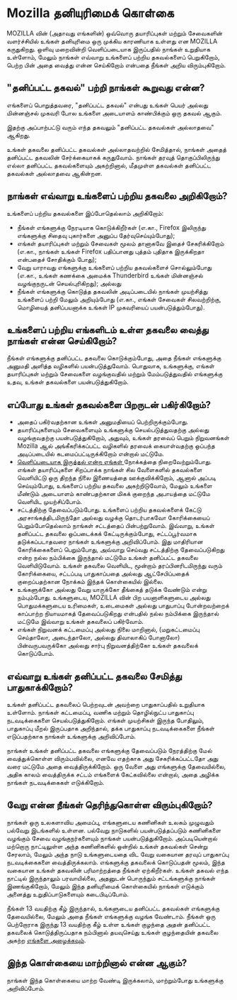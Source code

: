# Mozilla தனியுரிமைக் கொள்கை

MOZILLA வின் (அதாவது எங்களின்) ஒவ்வொரு தயாரிப்புகள் மற்றும் சேவைகளின் வளர்ச்சியில் உங்கள் தனியுரிமை ஒரு முக்கிய காரணியாக உள்ளது என MOZILLA கருதுகிறது. ஒளிவு மறைவின்றி வெளிப்படையாக இருப்பதில் நாங்கள் உறுதியாக உள்ளோம், மேலும் நாங்கள் எவ்வாறு உங்களைப் பற்றிய தகவல்களைப் பெறுகிறோம், பெற்ற பின் அதை வைத்து என்ன செய்கிறோம் என்பதை நீங்கள் அறிய விரும்புகிறோம்.

## "தனிப்பட்ட தகவல்" பற்றி நாங்கள் கூறுவது என்ன?

எங்களைப் பொறுத்தவரை, "தனிப்பட்ட தகவல்" என்பது உங்கள் பெயர் அல்லது மின்னஞ்சல் முகவரி போல உங்களை அடையாளம் காண்பிக்கும் ஒரு தகவல் ஆகும்.

இதற்கு அப்பாற்பட்டு வரும் எந்த தகவலும் "தனிப்பட்ட தகவல்கள் அல்லாதவை" ஆகிறது.

உங்கள் தகவலை தனிப்பட்ட தகவல்கள் அல்லாதவற்றில் சேமித்தால், நாங்கள் அதைத் தனிப்பட்ட தகவலின் சேர்க்கையாகக் கருதுவோம். நாங்கள் தரவுத் தொகுப்பிலிருந்து எல்லா தனிப்பட்ட தகவல்களையும் அகற்றினால், மீதமுள்ள தகவல்கள் தனிப்பட்ட தகவல்கள் அல்லாதவை ஆகின்றன.

## நாங்கள் எவ்வாறு உங்களைப் பற்றிய தகவலை அறிகிறோம்?

உங்களைப் பற்றிய தகவல்களை இப்போதெல்லாம் அறிகிறோம்:

* நீங்கள் எங்களுக்கு நேரடியாக கொடுக்கிறீர்கள் (எ.கா., Firefox இலிருந்து எங்களுக்கு சிதைவு புகார்களை அனுப்ப தேர்வுசெய்யும்போது);
* எங்கள் தயாரிப்புகள் மற்றும் சேவைகள் மூலம் தானாகவே இதைச் சேகரிக்கிறோம் (எ.கா., நாங்கள் உங்கள் Firefox பதிப்பானது புத்தம் புதிதாக இருக்கிறதா என்பதைச் சோதிக்கும் போது);
* வேறு யாராவது எங்களுக்கு உங்களைப் பற்றிய தகவல்களைச் சொல்லும்போது (எ.கா., உங்கள் கணக்கை அமைக்க Thunderbird உங்கள் மின்னஞ்சல் வழங்குநருடன் செயல்புரிகிறது); அல்லது
* நீங்கள் எங்களுக்கு கொடுத்த தகவலின் அடிப்படையில் நாங்கள் முயற்சித்து உங்களைப் பற்றி மேலும் அறியும்போது (எ.கா., எங்கள் சேவைகள் சிலவற்றிற்கு, மொழியைத் தனிப்பயனாக்க உங்கள் IP முகவரியைப் பயன்படுத்தும்போது).

## உங்களைப் பற்றிய எங்களிடம் உள்ள தகவலை வைத்து நாங்கள் என்ன செய்கிறோம்?

நீங்கள் எங்களுக்கு தனிப்பட்ட தகவலை கொடுக்கும்போது, அதை நீங்கள் எங்களுக்கு அனுமதி அளித்த வழிகளில் பயன்படுத்துவோம். பொதுவாக, உங்களுக்கு, எங்கள் தயாரிப்புகள் மற்றும் சேவைகளை வழங்குவதில் மற்றும் மேம்படுத்துவதில் எங்களுக்கு உதவ, உங்கள் தகவல்களை பயன்படுத்துகிறோம்.

## எப்போது உங்கள் தகவல்களை பிறருடன் பகிர்கிறோம்?

* அதைப் பகிர்வதற்கான உங்கள் அனுமதியைப் பெற்றிருக்கும்போது.
* தயாரிப்புகளையும் சேவைகளையும் உங்களுக்கு செயல்படுத்துவதற்கு அல்லது வழங்குவதற்கு பயன்படுத்துகிறோம், அதுவும், உங்கள் தரவைப் பெறும் நிறுவனங்கள் Mozilla ஆல் அங்கீகரிக்கப்பட்ட வழிகளில் தரவைக் கையாள்வதற்கு ஒப்பந்த அடிப்படையில் கடமைப்பட்டிருக்கிறோம் என்றால் மட்டுமே.
* [வெளிப்படையாக இருத்தல் என்ற எங்கள் ](http://www.mozilla.org/about/manifesto.html)நோக்கத்தை நிறைவேற்றும்போது. எங்கள் தயாரிப்புகளை சிறப்பாக்க நாங்கள் சில வேளைகளில் தகவல்களை வெளியிட்டு ஒரு திறந்த நிலை இணையத்தை ஊக்குவிக்கிறோம், ஆனால் அப்படி செய்யும்போது, உங்களைப் பற்றிய தகவலை அகற்றிடுவோம், மேலும் உங்களை மீண்டும் அடையாளம் காண்பதற்கான மிகக் குறைந்த அபாயத்தை மட்டுமே வெளியிட முயற்சிப்போம்.
* சட்டத்திற்கு தேவைப்படும்போது. உங்களைப் பற்றிய தகவல்களைக் கேட்டு அரசாங்கத்திடமிருந்தோ அல்லது வழக்கு தொடர்பாகவோ கோரிக்கையைப் பெறும்போதெல்லாம் நாங்கள் சட்டத்தைப் பின்பற்றுவோம். இவ்வாறு, உங்கள் தனிப்பட்ட தகவலை ஒப்படைக்கக் கேட்டிருக்கும்போது, சட்டப்பூர்வமாக தடுக்கப்படாதவரை நாங்கள் உங்களுக்கு அறிவிப்போம். இது மாதிரியான கோரிக்கைகளைப் பெறும்போது, அவ்வாறு செய்வது சட்டத்திற்கு தேவைப்படுகிறது என்ற நல்ல நம்பிக்கை இருந்தால் மட்டுமே உங்கள் தனிப்பட்ட தகவலை வெளியிடுவோம். உங்கள் தகவலை வெளியிட, மூன்றாம் தரப்பினரிடமிருந்து வரும் கோரிக்கையை, சட்டப்படி பாதுகாப்பதை அல்லது ஆட்சேபிப்பதைக் குறைப்பதற்கான நோக்கம் இந்தக் கொள்கையில் இல்லை.
* உங்களுக்கோ அல்லது வேறு யாருக்கோ தீங்கைத் தடுக்க வேண்டும் என்று நம்பும்போது. உங்களுடைய, MOZILLA வின் பிற பயனாளிகளுடைய அல்லது பொதுமக்களுடைய உரிமைகள், உடைமைகள் அல்லது பாதுபாப்பு போன்றவற்றைக் காப்பாற்ற நியாயமாகத் தேவைப்படுகிறது என்பதில் நல்ல நம்பிக்கை இருந்தால் மட்டுமே இவ்வாறு உங்கள் தகவலைப் பகிர்வோம்.
* எங்கள் நிறுவனக் கட்டமைப்பு அல்லது நிலை மாறினால், (மறுகட்டமைப்பு செய்தாலோ, அடைந்தாலோ, அல்லது திவாலாகிப் போனாலோ) பின்வருபவருக்கோ அல்லது சார்பு நிறுவனத்திற்கோ உங்கள் தகவலைக் கொடுப்போம்.

## எவ்வாறு உங்கள் தனிப்பட்ட தகவலை சேமித்து பாதுகாக்கிறோம்?

உங்கள் தனிப்பட்ட தகவலைப் பெற்றவுடன் அவற்றை பாதுகாப்பதில் உறுதியாக உள்ளோம். நாங்கள் கட்டமைப்பு, வணிக மற்றும் தொழில்நுட்ப பாதுகாப்பு நடவடிக்கைகளை செயல்படுத்துகிறோம். எங்கள் முயற்சிகள் இருந்த போதிலும், பாதுகாப்பு மீறல் இருப்பதாக அறிந்தால், தக்க பாதுகாப்பு நடவடிக்கைகளை நீங்கள் எடுப்பதற்காக நாங்கள் உங்களுக்கு அறிவிப்போம்.

நாங்கள் உங்கள் தனிப்பட்ட தகவலை எங்களுக்கு தேவைப்படும் நேரத்திற்கு மேல் வைத்துக்கொள்ள விரும்பவில்லை, எனவே எதற்காக அது சேகரிக்கப்பட்டதோ அது வரை மட்டுமே அதை வைத்திருக்கிறோம். ஒரு வேளை அது எங்களுக்கு தேவையில்லை, அதிக காலம் வைத்திருக்க சட்டம் எங்களைக் கேட்கவில்லை என்றால், அதை அழிக்க நாங்கள் நடவடிக்கைகள் எடுக்கிறோம்.

## வேறு என்ன நீங்கள் தெரிந்துகொள்ள விரும்புகிறோம்?

நாங்கள் ஒரு உலகளாவிய அமைப்பு, எங்களுடைய கணினிகள் உலகம் முழுவதும் பல்வேறு இடங்களில் உள்ளன. பல்வேறு நாடுகளில் பயன்படுத்தப்படும் கணினிகளை வழங்கும் சேவை வழங்குநர்களையும் நாங்கள் பயன்படுத்துகிறோம். அப்படியென்றால் மற்றொரு நாட்டிலுள்ள அந்த கணினிகளில் ஒன்றில் உங்கள் தகவல்கள் சென்று சேரலாம், மேலும் அந்த நாடு உங்களுடையதை விட வேறு வகையான தரவுப் பாதுகாப்பு நடவடிக்கைகளை வைத்திருக்கலாம். எங்களுக்கு தகவலைக் கொடுப்பதன் மூலம், இந்த வகையான உங்கள் தகவலின் பரிமாற்றத்தை நீங்கள் ஏற்கிறீர்கள். உங்கள் தகவல் எந்த நாட்டில் இருந்தாலும் பரவாயில்லை, அதனுடன் பொருந்தும் சட்டங்களுக்கு நாங்கள் இணங்குகிறோம், மேலும் இந்த தனியுரிமைக் கொள்கையில் நாங்கள் எடுக்கும் அனைத்து உறுதிப்பாடுகளையும் கடைபிடிப்போம்.

நீங்கள் 13 வயதிற்கு கீழ் இருந்தால், உங்களுடைய தனிப்பட்ட தகவல்கள் எங்களுக்கு தேவையில்லை, மேலும் அதை நீங்கள் எங்களுக்கு வழங்க வேண்டாம். நீங்கள் ஒரு பெற்றோராக இருந்து 13 வயதிற்கு கீழ் உள்ள உங்கள் குழந்தை அதன் தனிப்பட்ட தகவலைக் கொடுத்திருப்பதாக நம்பினால் தயவுசெய்து உங்கள் குழந்தையின் தகவலை அகற்ற [எங்களை அழைக்கவும்](https://www.mozilla.org/en-US/privacy/policies/firefox-os/).

## இந்த கொள்கையை மாற்றினால் என்ன ஆகும்?

நாங்கள் இந்த கொள்கையை மாற்ற வேண்டி இருக்கலாம், மாற்றும்போது உங்களுக்கு அறிவிப்போம்.
